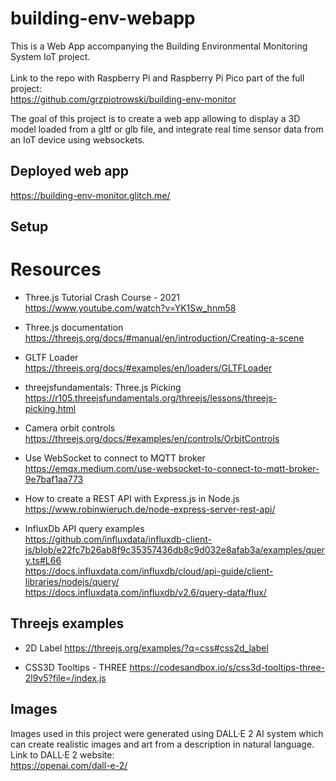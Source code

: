 # building-env-webapp

This is a Web App accompanying the Building Environmental Monitoring System IoT project. \
\
Link to the repo with Raspberry Pi and Raspberry Pi Pico part of the full project: \
https://github.com/grzpiotrowski/building-env-monitor

The goal of this project is to create a web app allowing to display a 3D model loaded from a gltf or glb file, and integrate real time sensor data from an IoT device using websockets.

## Deployed web app
https://building-env-monitor.glitch.me/


## Setup




# Resources

* Three.js Tutorial Crash Course - 2021 \
https://www.youtube.com/watch?v=YK1Sw_hnm58

* Three.js documentation \
https://threejs.org/docs/#manual/en/introduction/Creating-a-scene

* GLTF Loader \
https://threejs.org/docs/#examples/en/loaders/GLTFLoader

* threejsfundamentals: Three.js Picking
https://r105.threejsfundamentals.org/threejs/lessons/threejs-picking.html

* Camera orbit controls \
https://threejs.org/docs/#examples/en/controls/OrbitControls

* Use WebSocket to connect to MQTT broker \
https://emqx.medium.com/use-websocket-to-connect-to-mqtt-broker-9e7baf1aa773

* How to create a REST API with Express.js in Node.js
https://www.robinwieruch.de/node-express-server-rest-api/

* InfluxDb API query examples \
https://github.com/influxdata/influxdb-client-js/blob/e22fc7b26ab8f9c35357436db8c9d032e8afab3a/examples/query.ts#L66 \
https://docs.influxdata.com/influxdb/cloud/api-guide/client-libraries/nodejs/query/ \
https://docs.influxdata.com/influxdb/v2.6/query-data/flux/

## Threejs examples

* 2D Label
https://threejs.org/examples/?q=css#css2d_label

* CSS3D Tooltips - THREE
https://codesandbox.io/s/css3d-tooltips-three-2l9v5?file=/index.js

## Images
Images used in this project were generated using DALL·E 2 AI system
which can create realistic images and art from a description in natural language. \
Link to DALL·E 2 website: \
https://openai.com/dall-e-2/